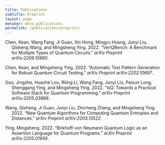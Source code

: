 ```yaml
---
title: Publications
subtitle: Preprint
layout: page
menubar: menu_publications
permalink: /publications/preprint/
---
```


<div id="refs" class="references hanging-indent" role="doc-bibliography">
<div id="ref-chen2022veriqbench">
<p>Chen, Kean, Wang Fang, Ji Guan, Xin Hong, Mingyu Huang, Junyi Liu, Qisheng Wang, and Mingsheng Ying. 2022. “VeriQBench: A Benchmark for Multiple Types of Quantum Circuits.” <em>arXiv Preprint arXiv:2206.10880</em>.</p>
</div>
<div id="ref-chen2022automatic">
<p>Chen, Kean, and Mingsheng Ying. 2022. “Automatic Test Pattern Generation for Robust Quantum Circuit Testing.” <em>arXiv Preprint arXiv:2202.10697</em>.</p>
</div>
<div id="ref-guo2022isq">
<p>Guo, Jingzhe, Huazhe Lou, Riling Li, Wang Fang, Junyi Liu, Peixun Long, Shenggang Ying, and Mingsheng Ying. 2022. “IsQ: Towards a Practical Software Stack for Quantum Programming.” <em>arXiv Preprint arXiv:2205.03866</em>.</p>
</div>
<div id="ref-wang2022new">
<p>Wang, Qisheng, Ji Guan, Junyi Liu, Zhicheng Zhang, and Mingsheng Ying. 2022. “New Quantum Algorithms for Computing Quantum Entropies and Distances.” <em>arXiv Preprint arXiv:2203.13522</em>.</p>
</div>
<div id="ref-ying2022birkhoff">
<p>Ying, Mingsheng. 2022. “Birkhoff-von Neumann Quantum Logic as an Assertion Language for Quantum Programs.” <em>arXiv Preprint arXiv:2205.01959</em>.</p>
</div>
</div>